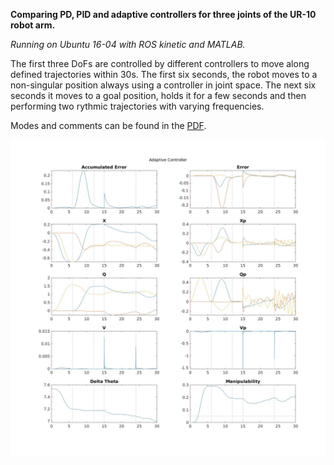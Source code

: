 **Comparing PD, PID and adaptive controllers for three joints of the UR-10 robot arm.**

*Running on Ubuntu 16-04 with ROS kinetic and MATLAB.*

The first three DoFs are controlled by different controllers to move along defined trajectories within 30s. The first six seconds, the robot moves to a non-singular position always using a controller in joint space. The next six seconds it moves to a goal position, holds it for a few seconds and then performing two rythmic trajectories with varying frequencies.

Modes and comments can be found in the [PDF](https://github.com/domi20u/Projects/blob/master/Robot%20Control/Controller-Comparison.pdf).

![Adaptive-Controller](https://github.com/domi20u/Projects/blob/master/Robot%20Control/80_Adaptive_1.jpg)
